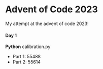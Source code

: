 # Advent of Code 2023
My attempt at the advent of code 2023!

#### Day 1
**Python**
calibration.py

+ Part 1: 55488
+ Part 2: 55614